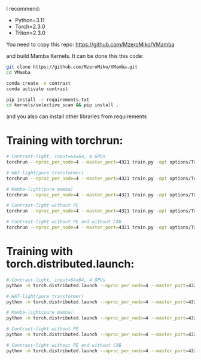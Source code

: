 I recommend:
- Python=3.11
- Torch=2.3.0
- Triton=2.3.0

You need to copy this repo:
https://github.com/MzeroMiko/VMamba

and build Mamba Kernels. It can be done this this code:

```bash
git clone https://github.com/MzeroMiko/VMamba.git
cd VMamba

conda create -n contrast
conda activate contrast

pip install -r requirements.txt
cd kernels/selective_scan && pip install .
```

and you also can install other libraries from requirements

# Training with torchrun:

```bash
# Contrast-light, input=64x64, 4 GPUs
torchrun --nproc_per_node=4 --master_port=4321 train.py -opt options/Train/train_Contrast_light_x4.yml --launcher pytorch

# HAT-light(pure transformer)
torchrun --nproc_per_node=4 --master_port=4321 train.py -opt options/Train/train_HAT_light_x4.yml --launcher pytorch

# Mamba-light(pure mamba)
torchrun --nproc_per_node=4 --master_port=4321 train.py -opt options/Train/train_Mamba_light_x4.yml --launcher pytorch

# Contrast-light without PE
torchrun --nproc_per_node=4 --master_port=4321 train.py -opt options/Train/train_Contrast_light_no_pe_x4.yml --launcher pytorch

# Contrast-light without PE and without CAB
torchrun --nproc_per_node=4 --master_port=4321 train.py -opt options/Train/train_Contrast_light_no_pe_no_cab_x4.yml --launcher pytorch
```

# Training with torch.distributed.launch:

```bash
# Contrast-light, input=64x64, 4 GPUs
python -m torch.distributed.launch --nproc_per_node=4 --master_port=4321 train.py -opt options/Train/train_Contrast_light_x4.yml --launcher pytorch

# HAT-light(pure transformer)
python -m torch.distributed.launch --nproc_per_node=4 --master_port=4321 train.py -opt options/Train/train_HAT_light_x4.yml --launcher pytorch

# Mamba-light(pure mamba)
python -m torch.distributed.launch --nproc_per_node=4 --master_port=4321 train.py -opt options/Train/train_Mamba_light_x4.yml --launcher pytorch

# Contrast-light without PE
python -m torch.distributed.launch --nproc_per_node=4 --master_port=4321 train.py -opt options/Train/train_Contrast_light_no_pe_x4.yml --launcher pytorch

# Contrast-light without PE and without CAB
python -m torch.distributed.launch --nproc_per_node=4 --master_port=4321 train.py -opt options/Train/train_Contrast_light_no_pe_no_cab_x4.yml --launcher pytorch
```
